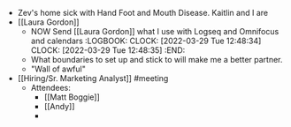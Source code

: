 - Zev's home sick with Hand Foot and Mouth Disease. Kaitlin and I are
- [[Laura Gordon]]
	- NOW Send [[Laura Gordon]] what I use with Logseq and Omnifocus and calendars
	  :LOGBOOK:
	  CLOCK: [2022-03-29 Tue 12:48:34]
	  CLOCK: [2022-03-29 Tue 12:48:35]
	  :END:
	- What boundaries to set up and stick to will make me a better partner.
	- "Wall of awful"
- [[Hiring/Sr. Marketing Analyst]] #meeting
	- Attendees:
		- [[Matt Boggie]]
		- [[Andy]]
		-